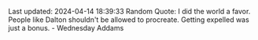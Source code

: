 Last updated: 2024-04-14 18:39:33
Random Quote: I did the world a favor. People like Dalton shouldn't be allowed to procreate. Getting expelled was just a bonus. - Wednesday Addams